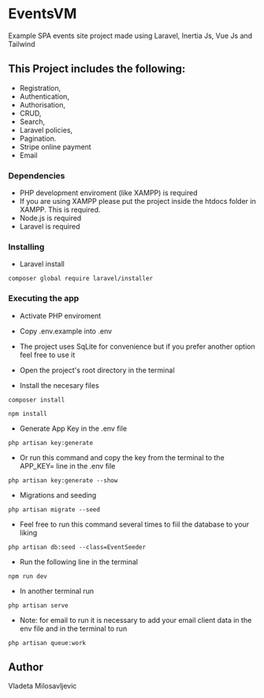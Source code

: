 # EventsVM

Example SPA events site project made using Laravel, Inertia Js, Vue Js and Tailwind


## This Project includes the following:

* Registration,
* Authentication,
* Authorisation,
* CRUD,
* Search,
* Laravel policies,
* Pagination.
* Stripe online payment
* Email 

### Dependencies

* PHP development enviroment (like XAMPP) is required
* If you are using XAMPP please put the project inside the htdocs folder in XAMPP. This is required.
* Node.js is required
* Laravel is required

### Installing

* Laravel install

```
composer global require laravel/installer
```


### Executing the app

* Activate PHP enviroment
* Copy .env.example into .env 
* The project uses SqLite for convenience but if you prefer another option feel free to use it
* Open the project's root directory in the terminal
  

* Install the necesary files
```
composer install
```
```
npm install
```

* Generate App Key in the .env file
```
php artisan key:generate
```

* Or run this command and copy the key from the terminal to the APP_KEY= line in the .env file
```
php artisan key:generate --show
```

* Migrations and seeding
```
php artisan migrate --seed
```
* Feel free to run this command several times to fiil the database to your liking
```
php artisan db:seed --class=EventSeeder
```


* Run the following line in the terminal
  
```
npm run dev
```

* In another terminal run

```
php artisan serve
```

* Note: for email to run it is necessary to add your email client data in the env file and in the terminal to run

```
php artisan queue:work
```

## Author

Vladeta Milosavljevic

